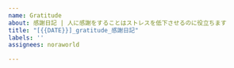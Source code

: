 ```yaml
---
name: Gratitude
about: 感謝日記 | 人に感謝をすることはストレスを低下させるのに役立ちます
title: "[{{DATE}}]_gratitude_感謝日記"
labels: ''
assignees: noraworld

---
```



